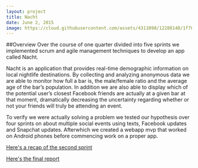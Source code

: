 ```yaml
---
layout: project
title: Nacht 
date: June 2, 2015
image: https://cloud.githubusercontent.com/assets/4311090/12288140/1f787326-b997-11e5-9e00-46bbc02b2096.png
---
```

##Overview
Over the course of one quarter divided into five sprints we implemented scrum and agile management techniques to develop an app called Nacht.

Nacht is an application that provides real-time demographic information on local nightlife destinations. By collecting and analyzing anonymous data we are able to monitor how full a bar is, the male/female ratio and the average age of the bar’s population. In addition we are also able to display which of the potential user’s closest Facebook friends are actually at a given bar at that moment, dramatically decreasing the uncertainty regarding whether or not your friends will truly be attending an event.

To verify we were actually solving a problem we tested our hypothesis over four sprints on about multiple social events using texts, Facebook updates and Snapchat updates. Afterwhich we created a webapp mvp that worked on Android phones before commencing work on a proper app. 

[Here's a recap of the second sprint](https://docs.google.com/presentation/d/1J_F-ZxEfv1ZTkWEWX4q0u0C5h4wEi9gguPzVveLABAw/edit#slide=id.g9cb06c4a2_0_57)

[Here's the final report](https://docs.google.com/presentation/d/19bkbl-NYgPN1Oz48TffLI4ya9Eb7LkJxj1i_8JekNH4/edit#slide=id.g527a5eba6_0_10)

